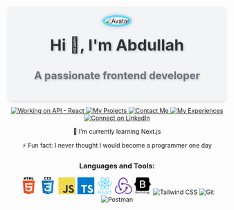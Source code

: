 <!-- Avatar and Introduction -->
<div align="center" style="background-color: #f3f4f6; padding: 20px; border-radius: 10px; box-shadow: 0 4px 6px rgba(0, 0, 0, 0.1);">
  <img src="https://u-static.fotor.com/images/text-to-image/result/PRO-5fefb1462b49488c9aa7769be6ef825d.jpg" alt="Avatar" width="150" height="150" style="border-radius: 50%; border: 5px solid #61dafb; box-shadow: 0 0 10px rgba(0, 0, 0, 0.2);" />
  <h1 align="center" style="font-size: 36px; margin-top: 20px; color: #333; text-shadow: 2px 2px 4px rgba(0, 0, 0, 0.2);">Hi 👋, I'm Abdullah</h1>
  <h3 align="center" style="font-size: 24px; color: #6B7280; text-shadow: 2px 2px 4px rgba(0, 0, 0, 0.2);">A passionate frontend developer</h3>
</div>



<!-- Badges and Links -->
<p align="center">
  <a href="https://github.com/ABDULLAHRH1/React-Weather2" target="_blank">
    <img src="https://img.shields.io/badge/-Working%20on%20API%20-%2361dafb" alt="Working on API - React" />
  </a>
  <a href="https://github.com/ABDULLAHRH1" target="_blank">
    <img src="https://img.shields.io/badge/-My%20Projects%20-%2360A5FA" alt="My Projects" />
  </a>
  <a href="mailto:abdullahrh64@qmail.com">
    <img src="https://img.shields.io/badge/-Contact%20Me%20-%2367B245" alt="Contact Me" />
  </a>
  <a href="https://abdullahrh1.github.io/React_Tailwind/" target="_blank">
    <img src="https://img.shields.io/badge/-My%20Experiences%20-%2373B3F3" alt="My Experiences" />
  </a>
  <a href="https://www.linkedin.com/in/abdullah-rh-aaa217287/" target="_blank">
    <img src="https://img.shields.io/badge/-Connect%20on%20LinkedIn%20-%23699EF0" alt="Connect on LinkedIn" />
  </a>
</p>

<!-- About Me -->
<p align="center">🌱 I’m currently learning Next.js</p>
<p align="center">⚡ Fun fact: I never thought I would become a programmer one day</p>

<!-- Languages and Tools Section -->
<h3 align="center">Languages and Tools:</h3>
<p align="center">
  <img src="https://raw.githubusercontent.com/devicons/devicon/master/icons/html5/html5-original-wordmark.svg" alt="HTML5" width="40" height="40" />
  <img src="https://raw.githubusercontent.com/devicons/devicon/master/icons/css3/css3-original-wordmark.svg" alt="CSS3" width="40" height="40" />
  <img src="https://raw.githubusercontent.com/devicons/devicon/master/icons/javascript/javascript-original.svg" alt="JavaScript" width="40" height="40" />
  <img src="https://raw.githubusercontent.com/devicons/devicon/master/icons/typescript/typescript-original.svg" alt="TypeScript" width="40" height="40" />
  <img src="https://raw.githubusercontent.com/devicons/devicon/master/icons/react/react-original-wordmark.svg" alt="React" width="40" height="40" />
  <img src="https://raw.githubusercontent.com/devicons/devicon/master/icons/redux/redux-original.svg" alt="Redux" width="40" height="40" />
  <img src="https://raw.githubusercontent.com/devicons/devicon/master/icons/bootstrap/bootstrap-plain-wordmark.svg" alt="Bootstrap" width="40" height="40" />
  <img src="https://www.vectorlogo.zone/logos/tailwindcss/tailwindcss-icon.svg" alt="Tailwind CSS" width="40" height="40" />
  <img src="https://www.vectorlogo.zone/logos/git-scm/git-scm-icon.svg" alt="Git" width="40" height="40" />
  <img src="https://www.vectorlogo.zone/logos/getpostman/getpostman-icon.svg" alt="Postman" width="40" height="40" />
</p>
